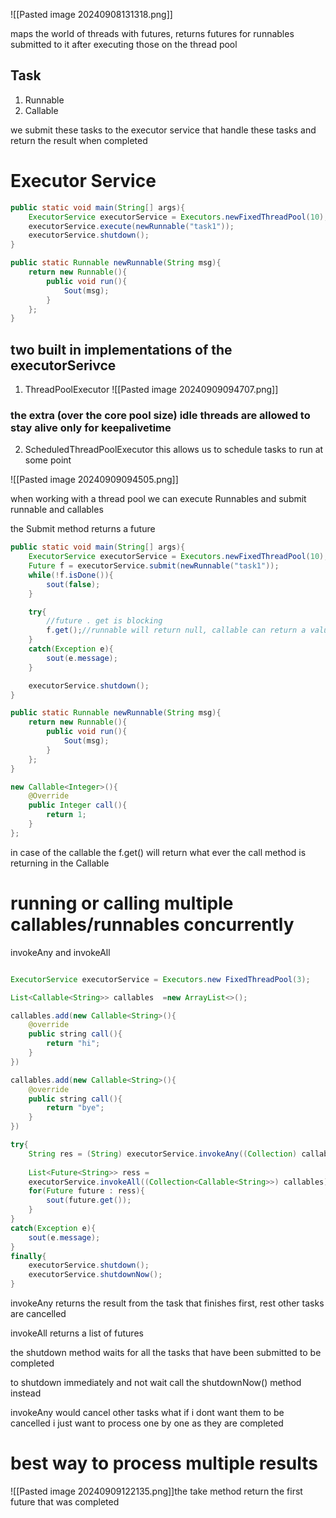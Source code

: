 ![[Pasted image 20240908131318.png]]

maps the world of threads with futures, returns futures for runnables submitted to it after executing those on the thread pool
## Task
1. Runnable
2. Callable

we submit these tasks to the executor service that handle these tasks and return the result when completed 
# Executor Service

```java
public static void main(String[] args){
	ExecutorService executorService = Executors.newFixedThreadPool(10);
	executorService.execute(newRunnable("task1"));
	executorService.shutdown();
}

public static Runnable newRunnable(String msg){
	return new Runnable(){
		public void run(){
			Sout(msg);
		}	
	};
}
```
## two built in implementations of the executorSerivce
1. ThreadPoolExecutor
![[Pasted image 20240909094707.png]]
### the extra (over the core pool size) idle threads are allowed to stay alive only for keepalivetime

2. ScheduledThreadPoolExecutor
this allows us to schedule tasks to run at some point

![[Pasted image 20240909094505.png]]

when working with a thread pool we can execute Runnables
and submit runnable and callables

the Submit method returns a future

```java
public static void main(String[] args){
	ExecutorService executorService = Executors.newFixedThreadPool(10);
	Future f = executorService.submit(newRunnable("task1"));
	while(!f.isDone()){
		sout(false);
	}

	try{
		//future . get is blocking
		f.get();//runnable will return null, callable can return a value
	}
	catch(Exception e){
		sout(e.message);
	}

	executorService.shutdown();
}

public static Runnable newRunnable(String msg){
	return new Runnable(){
		public void run(){
			Sout(msg);
		}	
	};
}
```

```java
new Callable<Integer>(){  
	@Override
    public Integer call(){  
        return 1;  
    }  
};
```

in case of the callable the f.get() will return what ever the call method is returning in the Callable

# running or calling multiple callables/runnables concurrently 

invokeAny and invokeAll

```java

ExecutorService executorService = Executors.new FixedThreadPool(3);

List<Callable<String>> callables  =new ArrayList<>();

callables.add(new Callable<String>(){
	@override
	public string call(){
		return "hi";
	}
})

callables.add(new Callable<String>(){
	@override
	public string call(){
		return "bye";
	}
})

try{
	String res = (String) executorService.invokeAny((Collection) callables);
	
	List<Future<String>> ress = 
	executorService.invokeAll((Collection<Callable<String>>) callables);
	for(Future future : ress){
		sout(future.get());
	}
}
catch(Exception e){
	sout(e.message);
}
finally{
	executorService.shutdown();
	executorService.shutdownNow();
}
```

invokeAny returns the result from the task that finishes first, rest other tasks are cancelled

invokeAll returns a list of futures

the shutdown method waits for all the tasks that have been submitted to be completed

to shutdown immediately and not wait call the shutdownNow() method instead

invokeAny would cancel other tasks what if i dont want them to be cancelled i just want to process one by one as they are completed
# best way to process multiple results 
![[Pasted image 20240909122135.png]]the take method return the first future that was completed